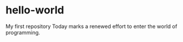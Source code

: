 # hello-world
My first repository 
Today marks a renewed effort to enter the world of programming. 
